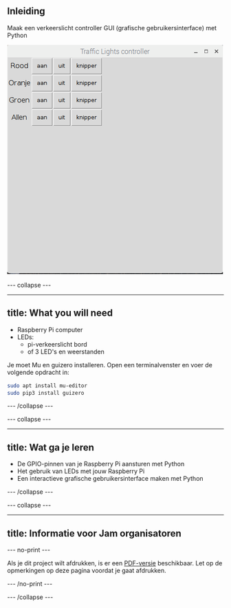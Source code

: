 ## Inleiding

Maak een verkeerslicht controller GUI (grafische gebruikersinterface) met Python

![](images/guizero-4.png)

\--- collapse \---

* * *

## title: What you will need

- Raspberry Pi computer
- LEDs: 
    - pi-verkeerslicht bord
    - of 3 LED's en weerstanden

Je moet Mu en guizero installeren. Open een terminalvenster en voer de volgende opdracht in:

```bash
sudo apt install mu-editor
sudo pip3 install guizero
```

\--- /collapse \---

\--- collapse \---

* * *

## title: Wat ga je leren

- De GPIO-pinnen van je Raspberry Pi aansturen met Python
- Het gebruik van LEDs met jouw Raspberry Pi
- Een interactieve grafische gebruikersinterface maken met Python

\--- /collapse \---

\--- collapse \---

* * *

## title: Informatie voor Jam organisatoren

\--- no-print \---

Als je dit project wilt afdrukken, is er een [PDF-versie](https://github.com/raspberrypilearning/jam-worksheets/raw/master/pdf/Traffic-Lights-GUI.pdf) beschikbaar. Let op de opmerkingen op deze pagina voordat je gaat afdrukken.

\--- /no-print \---

\--- /collapse \---
